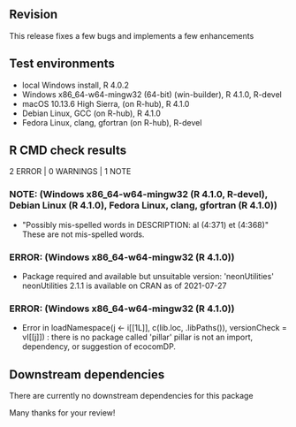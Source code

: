 ## Revision
This release fixes a few bugs and implements a few enhancements

## Test environments
* local Windows install, R 4.0.2
* Windows x86_64-w64-mingw32 (64-bit) (win-builder), R 4.1.0, R-devel
* macOS 10.13.6 High Sierra, (on R-hub), R 4.1.0
* Debian Linux, GCC (on R-hub), R 4.1.0
* Fedora Linux, clang, gfortran (on R-hub), R-devel

## R CMD check results
2 ERROR | 0 WARNINGS | 1 NOTE

### NOTE: (Windows x86_64-w64-mingw32 (R 4.1.0, R-devel), Debian Linux (R 4.1.0), Fedora Linux, clang, gfortran (R 4.1.0))
* "Possibly mis-spelled words in DESCRIPTION: al (4:371) et (4:368)"
  These are not mis-spelled words.
  
### ERROR: (Windows x86_64-w64-mingw32 (R 4.1.0))
* Package required and available but unsuitable version: 'neonUtilities'
  neonUtilities 2.1.1 is available on CRAN as of 2021-07-27

### ERROR: (Windows x86_64-w64-mingw32 (R 4.1.0))
* Error in loadNamespace(j <- i[[1L]], c(lib.loc, .libPaths()), versionCheck = vI[[j]]) : 
  there is no package called 'pillar'
  pillar is not an import, dependency, or suggestion of ecocomDP.

## Downstream dependencies
There are currently no downstream dependencies for this package

Many thanks for your review!